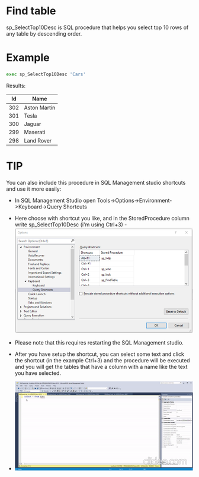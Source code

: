 # Find table

sp_SelectTop10Desc is SQL procedure that helps you select top 10 rows of any table by descending order.

# Example

```sh
exec sp_SelectTop10Desc 'Cars'
```

Results:

| Id  | Name         |
| --- | ------------ |
| 302 | Aston Martin |
| 301 | Tesla        |
| 300 | Jaguar       |
| 299 | Maserati     |
| 298 | Land Rover   |

# TIP

You can also include this procedure in SQL Management studio shortcuts and use it more easily:

- In SQL Management Studio open Tools->Options->Environment->Keyboard->Query Shortcuts
- Here choose with shortcut you like, and in the StoredProcedure column write sp_SelectTop10Desc (i'm using Ctrl+3) -![shortcustsExample](https://raw.githubusercontent.com/stevcooo/SQL/master/Resources/sqlQueryShortcuts.png)
- Please note that this requires restarting the SQL Management studio.
- After you have setup the shortcut, you can select some text and click the shortcut (in the example Ctrl+3) and the procedure will be executed and you will get the tables that have a column with a name like the text you have selected.

- ![sample](https://raw.githubusercontent.com/stevcooo/SQL/master/Resources/selecttTop10.gif)
